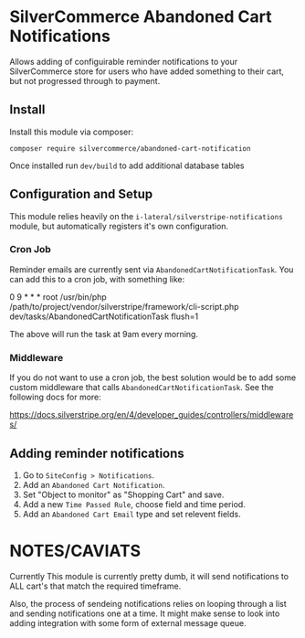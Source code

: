 # SilverCommerce Abandoned Cart Notifications

Allows adding of configuirable reminder notifications to
your SilverCommerce store for users who have added
something to their cart, but not progressed through to
payment.

## Install

Install this module via composer:

    composer require silvercommerce/abandoned-cart-notification

Once installed run `dev/build` to add additional database tables

## Configuration and Setup

This module relies heavily on the `i-lateral/silverstripe-notifications`
module, but automatically registers it's own configuration.

### Cron Job

Reminder emails are currently sent via `AbandonedCartNotificationTask`. You can add this to a cron
job, with something like:

  0 9 * * * root /usr/bin/php /path/to/project/vendor/silverstripe/framework/cli-script.php dev/tasks/AbandonedCartNotificationTask flush=1

The above will run the task at 9am every morning.

### Middleware

If you do not want to use a cron job, the best solution would be to add some custom middleware that calls `AbandonedCartNotificationTask`. See the following docs
for more:

https://docs.silverstripe.org/en/4/developer_guides/controllers/middlewares/

## Adding reminder notifications

1. Go to `SiteConfig > Notifications`.
2. Add an `Abandoned Cart Notification`.
3. Set "Object to monitor" as "Shopping Cart" and save.
4. Add a new `Time Passed Rule`, choose field and time period.
5. Add an `Abandoned Cart Email` type and set relevent fields.

# NOTES/CAVIATS

Currently This module is currently pretty dumb, it will send notifications to ALL cart's that match the required
timeframe.

Also, the process of sendeing notifications relies on looping
through a list and sending notifications one at a time. It
might make sense to look into adding integration with some form
of external message queue.